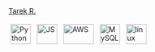 <div class="badge-base LI-profile-badge" data-locale="en_US" data-size="medium" data-theme="dark" data-type="VERTICAL" data-vanity="tarekrahman3" data-version="v1"><a class="badge-base__link LI-simple-link" href="https://bd.linkedin.com/in/tarekrahman3?trk=profile-badge">Tarek R.</a></div>
              
<p>
<img title="Python" alt="Python" src="https://raw.githubusercontent.com/Thomas-George-T/Thomas-George-T/master/assets/python.svg" width="40" height="40" style="vertical-align:down; margin:4px"/>
<img title="JS" alt="JS" src="https://upload.wikimedia.org/wikipedia/commons/thumb/9/99/Unofficial_JavaScript_logo_2.svg/2048px-Unofficial_JavaScript_logo_2.svg.png" width="40" height="40" style="vertical-align:down; margin:4px" />
<img title="AWS" alt="AWS" src="https://raw.githubusercontent.com/Thomas-George-T/Thomas-George-T/master/assets/aws.svg" width="60" height="40" style="vertical-align:down; margin:4px"/>
<img title="MySQL" alt="MySQL" src="https://raw.githubusercontent.com/Thomas-George-T/Thomas-George-T/master/assets/mysql.svg" width="40" height="40" style="vertical-align:down; margin:4px"/>
<img title="linux" alt="linux" src="https://raw.githubusercontent.com/Thomas-George-T/Thomas-George-T/master/assets/linux-tux.svg" width="40" style="vertical-align:down; margin:4px"/>	
</p>
<!-- Projects I have done with Google Workspace APIs and Google Apps Scripts:
https://github.com/tarekrahman3/Google-Sheets-Filter-Script
https://github.com/tarekrahman3/google_sheets_scripts
https://github.com/tarekrahman3/Employee-Information-Enrich-AppsScript
https://github.com/tarekrahman3/GoogleSheets_Automated_Reminder
https://github.com/tarekrahman3/Firebase_Sheet_Sync
https://github.com/tarekrahman3/BulkDoc_using_TemplateDoc-Python-JS-Bash
-->
